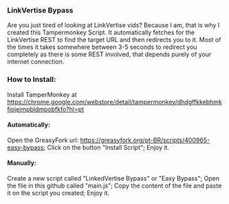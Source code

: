 ### LinkVertise Bypass

Are you just tired of looking at LinkVertise vids? Because I am, that is why I created this Tampermonkey Script. It automatically fetches for the LinkVertise REST to find the target URL and then redirects you to it. Most of the times it takes somewhere between 3-5 seconds to redirect you completely as there is some REST involved, that depends purely of your internet connection.

### How to Install:

Install TamperMonkey at https://chrome.google.com/webstore/detail/tampermonkey/dhdgffkkebhmkfjojejmpbldmpobfkfo?hl=pt

#### Automatically:

  Open the GreasyFork url: https://greasyfork.org/pt-BR/scripts/400965-easy-bypass;
  Click on the button "Install Script";
  Enjoy it.
  
#### Manually:

  Create a new script called "LinkedVertise Bypass" or "Easy Bypass";
  Open the file in this github called "main.js";
  Copy the content of the file and paste it on the script you created;
  Enjoy it.
